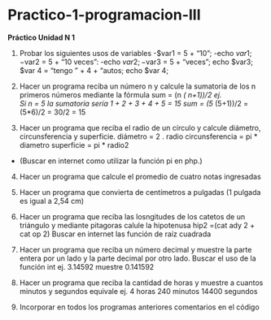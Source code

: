 # Practico-1-programacion-III
**Práctico Unidad N 1**


1. Probar los siguientes usos de variables
 -$var1 = 5 + “10”;
 -echo $var 1;
 -$var2 = 5  + “10 veces”:
 -echo $var2;
 -$var3 = 5 + “veces”;
 echo $var3;
 $var 4 = “tengo ” + 4 + “autos;
 echo $var 4;  
  
2. Hacer un programa reciba un número n y calcule la sumatoria de los n primeros números mediante la fórmula
 sum = (n *( n+1))/2
 ej.  
 Si n = 5 la sumatoria sería 1 + 2 + 3 + 4 + 5 = 15
 sum = (5* (5+1))/2 = (5*6)/2 = 30/2 = 15


3. Hacer un programa que reciba el radio de un círculo y calcule diámetro, circunsferencia y superficie. 
 diámetro = 2 . radio
 circunsferencia = pi * diametro
 superficie = pi * radio2 
 - (Buscar en internet como utilizar la función pi en php.)

4. Hacer un programa que calcule el promedio de cuatro notas ingresadas

5. Hacer un programa que convierta de centímetros a pulgadas (1 pulgada es igual a 2,54 cm)

6. Hacer un programa que reciba las losngitudes de los catetos de un triángulo y mediante pitagoras calule la hipotenusa
 hip2 =(cat ady 2 + cat op 2)
 Buscar en internet las función de raíz cuadrada

7. Hacer un programa que reciba un número decimal y muestre la parte entera por un lado y la parte decimal por otro lado. Buscar el uso de la función int
 ej. 3.14592
 muestre 0.141592

8. Hacer un programa que reciba la cantidad de horas y muestre a cuantos minutos y segundos equivale
 ej. 4 horas
 240 minutos
 14400 segundos

9. Incorporar en todos los programas anteriores comentarios en el código



